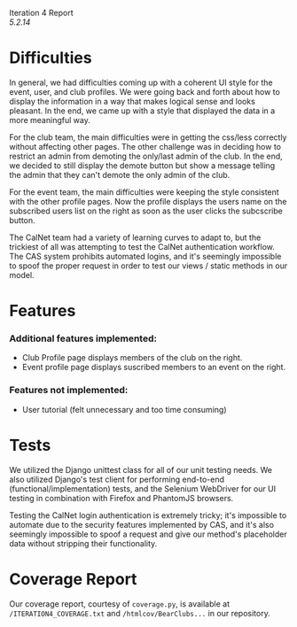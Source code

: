 Iteration 4 Report  
*5.2.14*  

# Difficulties
In general, we had difficulties coming up with a coherent UI style for the event, user, and club profiles. We were going back and forth about how to display the information in a way that makes logical sense and looks pleasant. In the end, we came up with a style that displayed the data in a more meaningful way.

For the club team, the main difficulties were in getting the css/less correctly without affecting other pages. The other challenge was in deciding how to restrict an admin from demoting the only/last admin of the club. In the end, we decided to still display the demote button but show a message telling the admin that they can't demote the only admin of the club.

For the event team, the main difficulties were keeping the style consistent with the other profile pages. Now the profile displays the users name on the subscribed users list on the right as soon as the user clicks the subcscribe button.

The CalNet team had a variety of learning curves to adapt to, but the trickiest of all was attempting to test the CalNet authentication workflow. The CAS system prohibits automated logins, and it's seemingly impossible to spoof the proper request in order to test our views / static methods in our model.

# Features

### Additional features implemented:
 - Club Profile page displays members of the club on the right. 
 - Event profile page displays suscribed members to an event on the right. 

### Features not implemented:
 - User tutorial (felt unnecessary and too time consuming)
 
# Tests

We utilized the Django unittest class for all of our unit testing needs. We also utilized Django's test client for performing end-to-end (functional/implementation) tests, and the Selenium WebDriver for our UI testing in combination with Firefox and PhantomJS browsers.

Testing the CalNet login authentication is extremely tricky; it's impossible to automate due to the security features implemented by CAS, and it's also seemingly impossible to spoof a request and give our method's placeholder data without stripping their functionality.

# Coverage Report

Our coverage report, courtesy of `coverage.py`, is available at `/ITERATION4_COVERAGE.txt` and `/htmlcov/BearClubs...` in our repository.
